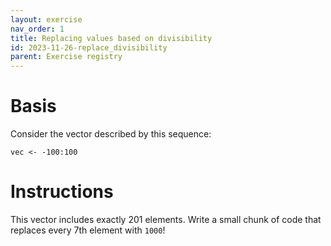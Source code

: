 ```yaml
---
layout: exercise 
nav_order: 1
title: Replacing values based on divisibility
id: 2023-11-26-replace_divisibility
parent: Exercise registry
---
```


# Basis

Consider the vector described by this sequence:

```
vec <- -100:100 
```

# Instructions

This vector includes exactly 201 elements. Write a small chunk of code that replaces every 7th element with `1000`!





 




